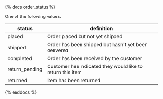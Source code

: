 {% docs order_status %}

One of the following values:

| status            | definition                                                 |
| ------------------|------------------------------------------------------------|
| placed            | Order placed but not yet shipped                           |
| shipped           | Order has been shipped but hasn't yet been delivered       |
| completed         | Order has been received by the customer                    |
| return_pending    | Customer has indicated they would like to return this item |
| returned          | Item has been returned                                     |

{% enddocs %}